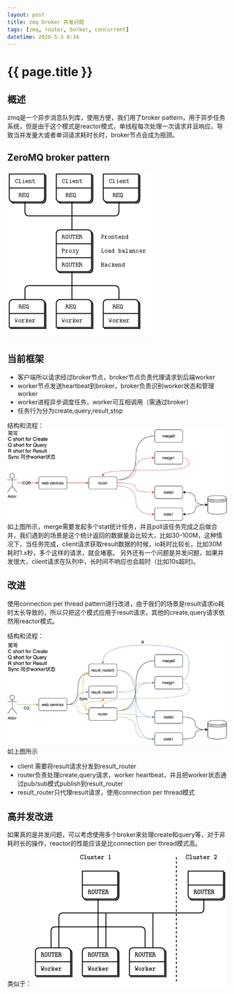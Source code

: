 ```yaml
---
layout: post
title: zmq broker 并发问题
tags: [zmq, router, borker, concurrent]
datetime: 2020-5-3 9:34
---
```


{{ page.title }}
================

## 概述
zmq是一个异步消息队列库，使用方便，我们用了broker pattern，用于异步任务系统，但是由于这个模式是reactor模式，单线程每次处理一次请求并且响应，导致当并发量大或者单词请求耗时长时，broker节点会成为瓶颈。

## ZeroMQ broker pattern
<img src="/assets/img/zmq-broker-pattern.png" />

## 当前框架

* 客户端所以请求经过broker节点，broker节点负责代理请求到后端worker
* worker节点发送heartbeat到broker，broker负责识别worker状态和管理worker
* worker进程异步调度任务，worker可互相调用（需通过broker）
* 任务行为分为create,query,result,stop

结构和流程：
<img src="/assets/img/zmq-broker-issue-1.png" />
如上图所示，merge需要发起多个stat统计任务，并且poll该任务完成之后做合并，我们遇到的场景是这个统计返回的数据量会比较大，比如30-100M，这种情况下，当任务完成，client请求获取result数据的时候，io耗时比较长，比如30M耗时1.x秒，多个这样的请求，就会堵塞。
另外还有一个问题是并发问题，如果并发很大，client请求在队列中，长时间不响应也会超时（比如10s超时)。

## 改进

使用connection per thread pattern进行改进，由于我们的场景是result请求io耗时太长导致的，所以只把这个模式应用于result请求，其他的create,query请求依然用reactor模式。

结构和流程：
<img src="/assets/img/zmq-broker-issue-2.png" />
如上图所示

* client 需要将result请求分发到result_router
* router负责处理create,query请求，worker heartbeat，并且把worker状态通过pub/sub模式publish到result_router
* result_router只代理result请求，使用connection per thread模式

## 高并发改进

如果真的是并发问题，可以考虑使用多个broker来处理create和query等，对于非耗时长的操作，reactor的性能应该是比connection per thread模式高。

类似于：
<img src="/assets/img/zmq-cross-connected-workers.png" />
